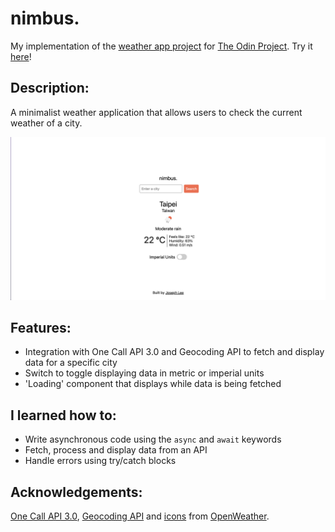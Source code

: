 # nimbus.

My implementation of the [weather app project](https://www.theodinproject.com/lessons/node-path-javascript-weather-app) for [The Odin Project](https://www.theodinproject.com/). Try it [here](https://jooo-lee.github.io/nimbus/)!

## Description:

A minimalist weather application that allows users to check the current weather of a city.

![Demo image](./demo-img.png)

## Features:

-   Integration with One Call API 3.0 and Geocoding API to fetch and display data for a specific city
-   Switch to toggle displaying data in metric or imperial units
-   'Loading' component that displays while data is being fetched

## I learned how to:

-   Write asynchronous code using the `async` and `await` keywords
-   Fetch, process and display data from an API
-   Handle errors using try/catch blocks

## Acknowledgements:

[One Call API 3.0](https://openweathermap.org/api/one-call-3), [Geocoding API](https://openweathermap.org/api/geocoding-api) and [icons](https://openweathermap.org/weather-conditions) from [OpenWeather](https://openweathermap.org/).
